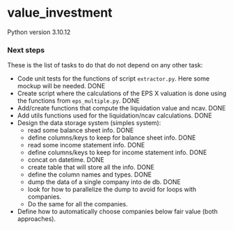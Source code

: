 # value_investment

Python version 3.10.12

### Next steps

These is the list of tasks to do that do not depend on any other task:

- Code unit tests for the functions of script `extractor.py`. Here some mockup will be needed. DONE
- Create script where the calculations of the EPS X valuation is done using the functions from `eps_multiple.py`. DONE
- Add/create functions that compute the liquidation value and ncav. DONE
- Add utils functions used for the liquidation/ncav calculations. DONE
- Design the data storage system (simples system):
  - read some balance sheet info. DONE
  - define columns/keys to keep for balance sheet info. DONE
  - read some income statement info. DONE
  - define columns/keys to keep for income statement info. DONE
  - concat on datetime. DONE
  - create table that will store all the info. DONE
  - define the column names and types. DONE
  - dump the data of a single company into de db. DONE
  - look for how to parallelize the dump to avoid for loops with companies.
  - Do the same for all the companies.
- Define how to automatically choose companies below fair value (both approaches).
